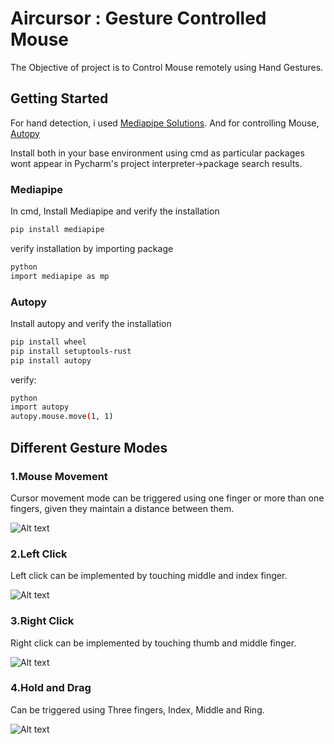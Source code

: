 # Aircursor : Gesture Controlled Mouse

The Objective of project is to Control Mouse remotely using Hand Gestures.

## Getting Started

For hand detection, i used [Mediapipe Solutions](https://google.github.io/mediapipe/). 
And for controlling Mouse, [Autopy](https://pypi.org/project/autopy/)

Install both in your base environment using cmd as particular packages wont appear in Pycharm's project interpreter->package search results.

### Mediapipe

In cmd, Install Mediapipe and verify the installation

```bash
pip install mediapipe
```

verify installation by importing package
```bash
python
import mediapipe as mp
```

### Autopy

Install autopy and verify the installation
```bash
pip install wheel
pip install setuptools-rust
pip install autopy
```

verify:
```bash
python
import autopy
autopy.mouse.move(1, 1)
```

## Different Gesture Modes

### 1.Mouse Movement

Cursor movement mode can be triggered using one finger or more than one fingers, given they maintain a distance between them.

![Alt text](https://github.com/jayant1211/GestureControlledMouse/blob/master/results/movement.gif)

### 2.Left Click

Left click can be implemented by touching middle and index finger.

![Alt text](https://github.com/jayant1211/GestureControlledMouse/blob/master/results/left.gif)

### 3.Right Click

Right click can be implemented by touching thumb and middle finger.

![Alt text](https://github.com/jayant1211/GestureControlledMouse/blob/master/results/right.gif)

### 4.Hold and Drag

Can be triggered using Three fingers, Index, Middle and Ring.  

![Alt text](https://github.com/jayant1211/GestureControlledMouse/blob/master/results/drag.gif)
